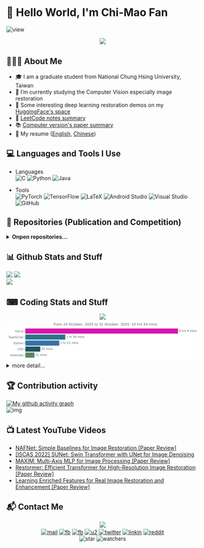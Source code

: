 # 👋 Hello World, I'm Chi-Mao Fan 
![view](https://komarev.com/ghpvc/?username=FanChiMao&color=blue&style=for-the-badge)  
<div align=center>
<a href="https://fanchimao.github.io/" target="_blank"><img src="https://github.com/FanChiMao/FanChiMao/blob/main/images/result.gif" /><a/>  
</div>

## 👨🏻‍💻  About Me 
- 🎓 I am a graduate student from National Chung Hsing University, Taiwan  
- 🌱 I’m currently studying the Computer Vision especially image restoration  
- 🎨 Some interesting deep learning restoration demos on my [HuggingFace's space](https://huggingface.co/52Hz)  
- 📘 [LeetCode notes summary](https://hypnotic-kingfisher-3ee.notion.site/LeetCode-fb26f4705745445f8c08293c9e3f3298)  
- 📚 [Computer version's paper summary](https://www.notion.so/Paper-2909ce6c58164715aae6802117f08402)  
- 📄 My resume ([English](https://docs.google.com/document/d/1MEseTKjMAqNhq5eezhyQlgMZ0s6d2Z3vgm2GOIpg8SI/edit#heading=h.yi4ugqaoamaf), [Chinese](https://fanchimao.github.io/))  

## 💻  Languages and Tools I Use
- Languages  
  ![C](https://img.shields.io/badge/c-%2300599C.svg?style=for-the-badge&logo=c&logoColor=white) ![Python](https://img.shields.io/badge/python-3670A0?style=for-the-badge&logo=python&logoColor=ffdd54) ![Java](https://img.shields.io/badge/java-%23ED8B00.svg?style=for-the-badge&logo=java&logoColor=white)  

- Tools  
  ![PyTorch](https://img.shields.io/badge/PyTorch-%23EE4C2C.svg?style=for-the-badge&logo=PyTorch&logoColor=white) ![TensorFlow](https://img.shields.io/badge/TensorFlow-%23FF6F00.svg?style=for-the-badge&logo=TensorFlow&logoColor=white) ![LaTeX](https://img.shields.io/badge/latex-%23008080.svg?style=for-the-badge&logo=latex&logoColor=white) ![Android Studio](https://img.shields.io/badge/Android%20Studio-3DDC84.svg?style=for-the-badge&logo=android-studio&logoColor=white) ![Visual Studio](https://img.shields.io/badge/VisualStudio-5C2D91.svg?style=for-the-badge&logo=visual-studio&logoColor=white) ![GitHub](https://img.shields.io/badge/github-%23121011.svg?style=for-the-badge&logo=github&logoColor=white)  


 
  
## 📃 Repositories (Publication and Competition)  
  
<details>  
<summary><strong>Onpen repositories...</strong></summary>   

- Publications  
  
|Topic| Title  |    Badge  |  
|:---:|:------:|:---------:|  
|<div style="width:500px">Image deraindrop</div>|   ["Compound Multi-branch Feature Fusion for Real Image Restoration (ICIP 2022)"](https://github.com/FanChiMao/CMFNet)  |[![arXiv](https://img.shields.io/badge/arXiv-Paper-<COLOR>.svg)](https://arxiv.org/abs/2206.02748)<br>[![GitHub Stars](https://img.shields.io/github/stars/FanChiMao/CMFNet?style=social)](https://github.com/FanChiMao/CMFNet)<br>[![GitHub Forks](https://img.shields.io/github/forks/FanChiMao/CMFNet?style=social)](https://github.com/FanChiMao/CMFNet)|
|  Low-light enhancement   |   ["Half Wavelet Attention on M-Net+ for Low-light Image Enhancement (ICIP 2022)"](https://github.com/FanChiMao/HWMNet)  |[![arXiv](https://img.shields.io/badge/arXiv-Paper-<COLOR>.svg)](https://arxiv.org/abs/2203.01296)<br>[![GitHub Stars](https://img.shields.io/github/stars/FanChiMao/HWMNet?style=social)](https://github.com/FanChiMao/HWMNet)<br>[![GitHub Forks](https://img.shields.io/github/forks/FanChiMao/HWMNet?style=social)](https://github.com/FanChiMao/HWMNet)|
|  Image denoising   |   ["Selective Residual M-Net for Real Image Denoising (EUSIPCO 2022)"](https://github.com/FanChiMao/SRMNet)  |[![arXiv](https://img.shields.io/badge/arXiv-Paper-<COLOR>.svg)](https://arxiv.org/abs/2203.01645)<br>[![GitHub Stars](https://img.shields.io/github/stars/FanChiMao/SRMNet?style=social)](https://github.com/FanChiMao/SRMNet)<br>[![GitHub Forks](https://img.shields.io/github/forks/FanChiMao/SRMNet?style=social)](https://github.com/FanChiMao/SRMNet)|
|  Image denoising   |   ["SUNet: Swin Transformer with UNet for Image Denoising (ISCAS 2022)"](https://github.com/FanChiMao/SUNet)  |[![arXiv](https://img.shields.io/badge/arXiv-Paper-<COLOR>.svg)](https://arxiv.org/abs/2202.14009)<br>[![GitHub Stars](https://img.shields.io/github/stars/FanChiMao/SUNet?style=social)](https://github.com/FanChiMao/SUNet)<br>[![GitHub Forks](https://img.shields.io/github/forks/FanChiMao/SUNet?style=social)](https://github.com/FanChiMao/SUNet)|
|  Virtual try-on   |   ["WBTP-VTON: Whole Body and Texture Preservation based Virtual Try-on Network (ICCE-TW 2021)"](https://github.com/FanChiMao/WBTP-VTON)  |[![official_paper](https://img.shields.io/badge/IEEE-Paper-blue)](https://ieeexplore.ieee.org/document/9603061)<br>[![GitHub Stars](https://img.shields.io/github/stars/FanChiMao/WBTP-VTON?style=social)](https://github.com/FanChiMao/WBTP-VTON)<br>[![GitHub Forks](https://img.shields.io/github/forks/FanChiMao/WBTP-VTON?style=social)](https://github.com/FanChiMao/WBTP-VTON)|  

  
- Competitions  
  
|Topic| Title  |    Badge  |  
|:---:|:------:|:---------:|  
|  Image classification |   ["尋找花中君子－蘭花種類辨識及分類"](https://github.com/FanChiMao/Competition-2022-Pytorch-Orchid_Classification)  |[![official_websute](https://img.shields.io/badge/Official-website-orange)](https://tbrain.trendmicro.com.tw/Competitions/Details/20)<br>[![GitHub Stars](https://img.shields.io/github/stars/FanChiMao/Competition-2022-Pytorch-Orchid_Classification?style=social)](https://github.com/FanChiMao/Competition-2022-Pytorch-Orchid_Classification)<br>[![GitHub Forks](https://img.shields.io/github/forks/FanChiMao/Competition-2022-Pytorch-Orchid_Classification?style=social)](https://github.com/FanChiMao/Competition-2022-Pytorch-Orchid_Classification)|  
|  Automated program trading |   ["第四屆高雄盃程式交易競賽"](https://github.com/FanChiMao/Competition-2021-Python-StockTransaction)  |[![official_websute](https://img.shields.io/badge/Official-website-orange)](https://bhuntr.com/tw/competitions/eqpkavrw0olm1wupbd)<br>[![GitHub Stars](https://img.shields.io/github/stars/FanChiMao/Competition-2021-Python-StockTransaction?style=social)](https://github.com/FanChiMao/Competition-2021-Python-StockTransaction)<br>[![GitHub Forks](https://img.shields.io/github/forks/FanChiMao/Competition-2021-Python-StockTransaction?style=social)](https://github.com/FanChiMao/Competition-2021-Python-StockTransaction)|  
|  Data analysis and prediction |   ["全國智慧製造大數據分析競賽"](https://github.com/FanChiMao/Competition-2021-Pytorch-Reggression)  |[![official_websute](https://img.shields.io/badge/Official-website-orange)](https://imbd2021.thu.edu.tw/)<br>[![GitHub Stars](https://img.shields.io/github/stars/FanChiMao/Competition-2021-Pytorch-Reggression?style=social)](https://github.com/FanChiMao/Competition-2021-Pytorch-Reggression)<br>[![GitHub Forks](https://img.shields.io/github/forks/FanChiMao/Competition-2021-Pytorch-Reggression?style=social)](https://github.com/FanChiMao/Competition-2021-Pytorch-Reggression)|
|  Object detection  |   ["水稻無人機全彩影像植株位置自動標註與應用"](https://github.com/FanChiMao/Competition-2021-Pytorch-YOLOv4)  |[![official_websute](https://img.shields.io/badge/Official-website-orange)](https://aidea-web.tw/topic/9c88c428-0aa7-480b-85e0-2d8fb2fcf3fc)<br>[![GitHub Stars](https://img.shields.io/github/stars/FanChiMao/Competition-2021-Pytorch-YOLOv4?style=social)](https://github.com/FanChiMao/Competition-2021-Pytorch-YOLOv4)<br>[![GitHub Forks](https://img.shields.io/github/forks/FanChiMao/Competition-2021-Pytorch-YOLOv4?style=social)](https://github.com/FanChiMao/Competition-2021-Pytorch-YOLOv4)|  

</details>    
  
## 📊 Github Stats and Stuff  
<div>
<img src="https://github-readme-stats.vercel.app/api?username=FanChiMao&show_icons=true&hide_border=true&&count_private=true&include_all_commits=true" />  
<img height="200em" src="https://media2.giphy.com/media/sIfpwpdOtjm45NrP4Q/giphy.gif?cid=790b7611541ee7426e591227db64e463ed9d640954745a33&rid=giphy.gif&ct=s">
</div>  

<img src="https://github-readme-stats.vercel.app/api/top-langs/?username=FanChiMao&hide=jupyter%20notebook&hide_border=true&layout=compact" />  

## ⌨ Coding Stats and Stuff  
<div align=center>  
<img height="200em" src="https://media3.giphy.com/media/0p9YX5Io6TTyqr6Amc/giphy.gif?cid=790b761109e27f8a3fe54e0e5d101460b07d0d37d3bd518e&rid=giphy.gif&ct=g" />  
</div>  
<img src="https://github.com/FanChiMao/FanChiMao/blob/main/images/stat.svg" alt="Avinal WakaTime Activity"/>  

<details>  
<summary>more detail...</summary>   

<!--START_SECTION:waka-->
![Code Time](http://img.shields.io/badge/Code%20Time-0%20secs-blue)

**I'm a Night 🦉** 

```text
🌞 Morning    5 commits      ░░░░░░░░░░░░░░░░░░░░░░░░░   0.46% 
🌆 Daytime    481 commits    ███████████░░░░░░░░░░░░░░   44.54% 
🌃 Evening    538 commits    ████████████░░░░░░░░░░░░░   49.81% 
🌙 Night      56 commits     █░░░░░░░░░░░░░░░░░░░░░░░░   5.19%

```
📅 **I'm Most Productive on Tuesday** 

```text
Monday       110 commits    ██░░░░░░░░░░░░░░░░░░░░░░░   10.19% 
Tuesday      306 commits    ███████░░░░░░░░░░░░░░░░░░   28.33% 
Wednesday    154 commits    ███░░░░░░░░░░░░░░░░░░░░░░   14.26% 
Thursday     201 commits    ████░░░░░░░░░░░░░░░░░░░░░   18.61% 
Friday       79 commits     █░░░░░░░░░░░░░░░░░░░░░░░░   7.31% 
Saturday     105 commits    ██░░░░░░░░░░░░░░░░░░░░░░░   9.72% 
Sunday       125 commits    ███░░░░░░░░░░░░░░░░░░░░░░   11.57%

```


📊 **This Week I Spent My Time On** 

```text
💬 Programming Languages: 
Python                   14 hrs 10 mins      ██████████████░░░░░░░░░░░   56.68% 
Other                    8 hrs 2 mins        ████████░░░░░░░░░░░░░░░░░   32.15% 
YAML                     1 hr 46 mins        █░░░░░░░░░░░░░░░░░░░░░░░░   7.13% 
CSV                      42 mins             ░░░░░░░░░░░░░░░░░░░░░░░░░   2.81% 
Git Config               8 mins              ░░░░░░░░░░░░░░░░░░░░░░░░░   0.59%

💻 Operating System: 
Windows                  24 hrs 59 mins      █████████████████████████   100.0%

```

**I Mostly Code in Python** 

```text
Python                   10 repos            ██████████████░░░░░░░░░░░   58.82% 
Java                     2 repos             ███░░░░░░░░░░░░░░░░░░░░░░   11.76% 
MATLAB                   2 repos             ███░░░░░░░░░░░░░░░░░░░░░░   11.76% 
Jupyter Notebook         2 repos             ███░░░░░░░░░░░░░░░░░░░░░░   11.76% 
Ruby                     1 repo              █░░░░░░░░░░░░░░░░░░░░░░░░   5.88%

```



 Last Updated on 10/06/2022 18:50:25 UTC
<!--END_SECTION:waka-->

</details>  

## 🏆 Contribution activity  
[![My github activity graph](https://activity-graph.herokuapp.com/graph?username=FanChiMao&theme=github)](https://github.com/FanChiMao/github-readme-activity-graph)  
![img](https://github.com/FanChiMao/FanChiMao/blob/output/github-snake.gif?raw=true)  


## 📺 Latest YouTube Videos  
  <!-- YOUTUBE:START -->
- [NAFNet: Simple Baselines for Image Restoration [Paper Review]](https://www.youtube.com/watch?v=r0Pd0TXc9is)
- [[ISCAS 2022] SUNet: Swin Transformer with UNet for Image Denoising](https://www.youtube.com/watch?v=XQsFxGaDTGk)
- [MAXIM: Multi-Axis MLP for Image Processing [Paper Review]](https://www.youtube.com/watch?v=gpUrUJwZxRQ)
- [Restormer: Efficient Transformer for High-Resolution Image Restoration [Paper Review]](https://www.youtube.com/watch?v=wL7IRllbcC0)
- [Learning Enriched Features for Real Image Restoration and Enhancement [Paper Review]](https://www.youtube.com/watch?v=fT2hH4c_cEs)
<!-- YOUTUBE:END -->

  
## 📬  Contact Me  
<div align=center>
<img height="200em" src="https://media3.giphy.com/media/jfW2t8GVKovNriahyw/giphy.gif?cid=790b7611f10fcc55799559d7e4a870e542cdcc0b228e0f93&rid=giphy.gif&ct=s" />  
</div>
<div align=center>
<a href="mailto:qaz5517359@gmail.com"><img height="25px" src="https://img.shields.io/badge/Gmail-D14836?style=flat&logo=gmail&logoColor=white" alt="mail"></a> 
<a href="https://www.facebook.com/52hzfan/"><img height="25px" src="https://img.shields.io/badge/Facebook-1877F2?style=flat&logo=facebook&logoColor=white" alt="fb"></a> 
<a href="https://www.instagram.com/52hz_fan/"><img height="25px" src="https://img.shields.io/badge/Instagram-E4405F?style=flat&logo=instagram&logoColor=white" alt="fb"></a> 
<a href="https://www.youtube.com/channel/UCIV7WMa5O_TZKZZSzXcLmmw"><img height="25px" src="https://img.shields.io/badge/YouTube-FF0000?style=flat&logo=youtube&logoColor=white" alt="u2"></a> 
<a href="https://twitter.com/Fan_R_Mao"><img height="25px" src="https://img.shields.io/badge/Twitter-1DA1F2?style=flat&logo=twitter&logoColor=white" alt="twitter"></a> 
<a href="https://www.linkedin.com/in/chimao-fan-432665220/"><img height="25px" src="https://img.shields.io/badge/LinkedIn-0077B5?style=flat&logo=linkedin&logoColor=white" alt="linkin"></a> 
<a href="https://www.reddit.com/user/52hz--whale"><img height="25px" src="https://img.shields.io/badge/Reddit-FF4500?style=flat&logo=reddit&logoColor=white" alt="reddit"></a> 
<br>
<img height="25px" src="https://img.shields.io/github/stars/FanChiMao?style=social" alt="star"></a> <img height="25px" src="https://img.shields.io/github/watchers/FanChiMao/FanChiMao?style=social" alt="watchers"></a> 

</div>

